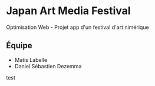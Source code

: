 # Japan Art Media Festival

Optimisation Web - Projet app d'un festival d'art nimérique

## Équipe

- Matis Labelle
- Daniel Sébastien Dezemma


test
